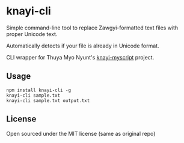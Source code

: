 # knayi-cli

Simple command-line tool to replace Zawgyi-formatted text files with proper
Unicode text.

Automatically detects if your file is already in Unicode format.

CLI wrapper for Thuya Myo Nyunt's <a href="https://github.com/greenlikeorange/knayi-myscript">knayi-myscript</a> project.

## Usage

```
npm install knayi-cli -g
knayi-cli sample.txt
knayi-cli sample.txt output.txt
```

## License

Open sourced under the MIT license (same as original repo)
